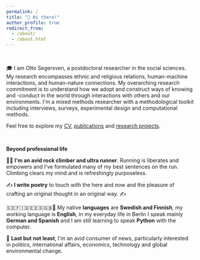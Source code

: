 ```yaml
---
permalink: /
title: "👋 Hi there!"
author_profile: true
redirect_from: 
  - /about/
  - /about.html
---
```


 


<!--This is my personal page to tell you about myself, my work and showcase my research projects and proposals.-->




<br>


🎓 I am Otto Segersven, a postdoctoral researcher in the social sciences. My research encompasses ethnic and religious relations, human-machine interactions, and human-nature connections. My overarching research commitment is to understand how we adopt and construct ways of knowing and -conduct in the world through interactions with others and our environments. I'm a mixed methods researcher with a methodological toolkit including interviews, surveys, experimental design and computational methods.




Feel free to explore my [CV](cv/), [publications](/publications1/) and [research projects](/projects1/).

<br>

**Beyond professional life**


🏃‍♂️ **I'm an avid rock climber and ultra runner**. Running is liberates and empowers and I've formulated many of my best sentences on the run. Climbing clears my mind and is refreshingly purposeless.


✍️ **I write poetry** to touch with the here and now and the pleasure of crafting an original thought in an original way. ✍️ <!--Poetry helps me to touch the here and now and perhaps grasp a glimpse of the universal, intersubjective experience.-->


🇸🇪🇫🇮🇩🇪🇪🇸🇬🇧🐍 My native **languages** are **Swedish and Finnish**, my working language is **English**, in my everyday life in Berlin I speak mainly **German and Spanish** and I am still learning to speak **Python** with the computer.


📰 **Last but not least**, I'm an avid consumer of news, particularly interested in politics, international affairs, economics, technology and global environmental change.

